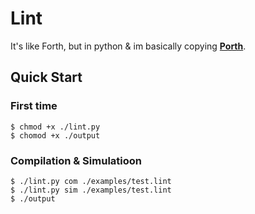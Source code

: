 # Lint

It's like Forth, but in python & im basically copying **[Porth](https://gitlab.com/tsoding/porth)**.

## Quick Start

### First time
```console
$ chmod +x ./lint.py
$ chomod +x ./output
```

### Compilation & Simulatioon
```console
$ ./lint.py com ./examples/test.lint
$ ./lint.py sim ./examples/test.lint
$ ./output
```
